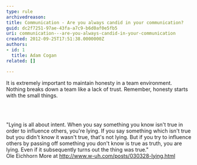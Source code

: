 ```yaml
---
type: rule
archivedreason: 
title: Communication - Are you always candid in your communication?
guid: dc2f7251-97ae-43fa-a7c9-b6d0af0e5fb5
uri: communication---are-you-always-candid-in-your-communication
created: 2012-09-25T17:51:38.0000000Z
authors:
- id: 1
  title: Adam Cogan
related: []

---
```



<p>
                    It is extremely important to maintain honesty in a team environment. Nothing breaks
                    down a team like a lack of trust. Remember, honesty starts with the small things.
                </p>
<br><excerpt class='endintro'></excerpt><br>
<p>
                    &quot;Lying is all about intent. When you say something you know isn't true in order
                    to influence others, you're lying. If you say something which isn't true but you
                    didn't know it wasn't true, that's not lying. But if you try to influence others
                    by passing off something you don't know is true as truth, you are lying. Even if
                    it subsequently turns out the thing was true.&quot;
                    <br>
                    Ole Eichhorn More at <a href="http&#58;//www.ssw.com.au/ssw/Redirect/Honesty.htm">http&#58;//www.w-uh.com/posts/030328-lying.html</a>
                </p>



